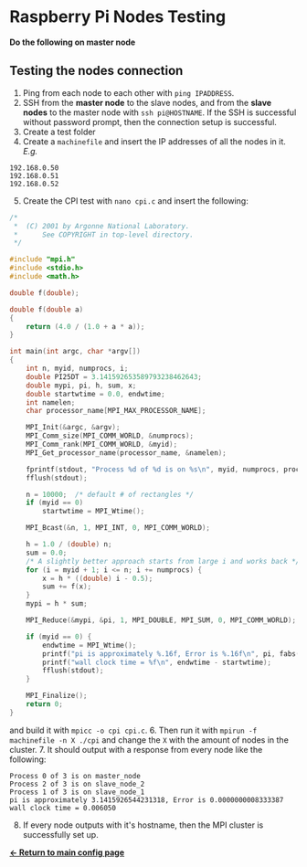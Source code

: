 # Raspberry Pi Nodes Testing
**Do the following on master node**

## Testing the nodes connection
1. Ping from each node to each other with `ping IPADDRESS`.
2. SSH from the **master node** to the slave nodes, and from the **slave nodes** to the master node with `ssh pi@HOSTNAME`. If the SSH is successful without password prompt, then the connection setup is successful.
3. Create a test folder
4. Create a `machinefile` and insert the IP addresses of all the nodes in it. *E.g.*
```
192.168.0.50
192.168.0.51
192.168.0.52
```
5. Create the CPI test with `nano cpi.c` and insert the following:
```c
/*
 *  (C) 2001 by Argonne National Laboratory.
 *      See COPYRIGHT in top-level directory.
 */

#include "mpi.h"
#include <stdio.h>
#include <math.h>

double f(double);

double f(double a)
{
    return (4.0 / (1.0 + a * a));
}

int main(int argc, char *argv[])
{
    int n, myid, numprocs, i;
    double PI25DT = 3.141592653589793238462643;
    double mypi, pi, h, sum, x;
    double startwtime = 0.0, endwtime;
    int namelen;
    char processor_name[MPI_MAX_PROCESSOR_NAME];

    MPI_Init(&argc, &argv);
    MPI_Comm_size(MPI_COMM_WORLD, &numprocs);
    MPI_Comm_rank(MPI_COMM_WORLD, &myid);
    MPI_Get_processor_name(processor_name, &namelen);

    fprintf(stdout, "Process %d of %d is on %s\n", myid, numprocs, processor_name);
    fflush(stdout);

    n = 10000;  /* default # of rectangles */
    if (myid == 0)
        startwtime = MPI_Wtime();

    MPI_Bcast(&n, 1, MPI_INT, 0, MPI_COMM_WORLD);

    h = 1.0 / (double) n;
    sum = 0.0;
    /* A slightly better approach starts from large i and works back */
    for (i = myid + 1; i <= n; i += numprocs) {
        x = h * ((double) i - 0.5);
        sum += f(x);
    }
    mypi = h * sum;

    MPI_Reduce(&mypi, &pi, 1, MPI_DOUBLE, MPI_SUM, 0, MPI_COMM_WORLD);

    if (myid == 0) {
        endwtime = MPI_Wtime();
        printf("pi is approximately %.16f, Error is %.16f\n", pi, fabs(pi - PI25DT));
        printf("wall clock time = %f\n", endwtime - startwtime);
        fflush(stdout);
    }

    MPI_Finalize();
    return 0;
}
```
and build it with `mpicc -o cpi cpi.c`.
6. Then run it with `mpirun -f machinefile -n X ./cpi` and change the `X` with the amount of nodes in the cluster.
7. It should output with a response from every node like the following:
```
Process 0 of 3 is on master_node
Process 2 of 3 is on slave_node_2
Process 1 of 3 is on slave_node_1
pi is approximately 3.1415926544231318, Error is 0.0000000008333387
wall clock time = 0.006050
```
8. If every node outputs with it's hostname, then the MPI cluster is successfully set up.


[**← Return to main config page**](https://github.com/ReinhartC/Parallel-RSA-on-Raspberry-Pi/tree/master/Configurations "Configurations")
